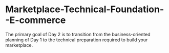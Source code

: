 # Marketplace-Technical-Foundation--E-commerce
The primary goal of Day 2 is to transition from the business-oriented planning of Day 1  to the technical preparation required to build your marketplace.
